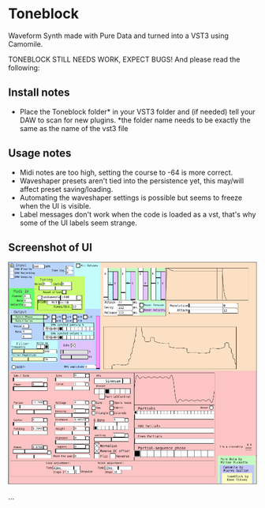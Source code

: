 # Toneblock
Waveform Synth made with Pure Data and turned into a VST3 using Camomile. 

TONEBLOCK STILL NEEDS WORK, EXPECT BUGS! 
And please read the following:

## Install notes
- Place the Toneblock folder* in your VST3 folder and (if needed) tell your DAW to scan for new plugins. 
  *the folder name needs to be exactly the same as the name of the vst3 file
  
## Usage notes
- Midi notes are too high, setting the course to -64 is more correct.
- Waveshaper presets aren't tied into the persistence yet, this may/will affect preset saving/loading.
- Automating the waveshaper settings is possible but seems to freeze when the UI is visible. 
- Label messages don't work when the code is loaded as a vst, that's why some of the UI labels seem strange. 

## Screenshot of UI
![Toneblock_Screenshot](/Resources/Toneblock_UI.PNG?raw=true "Toneblock UI")

...
